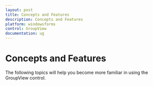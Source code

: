 ```yaml
---
layout: post
title: Concepts and Features
description: Concepts and Features
platform: windowsforms
control: GroupView
documentation: ug
---
```

# Concepts and Features

The following topics will help you become more familiar in using the GroupView control.